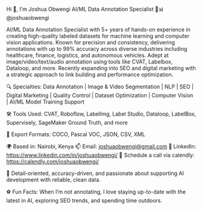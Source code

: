 Hi 👋, I'm Joshua Obwengi
AI/ML Data Annotation Specialist 🧠📊
@joshuaobwengi

AI/ML Data Annotation Specialist with 5+ years of hands-on experience in creating high-quality labeled datasets for machine learning and computer vision applications. Known for precision and consistency, delivering annotations with up to 99% accuracy across diverse industries including healthcare, finance, logistics, and autonomous vehicles. Adept at image/video/text/audio annotation using tools like CVAT, Labelbox, Dataloop, and more. Recently expanding into SEO and digital marketing with a strategic approach to link building and performance optimization.

🔍 Specialties:
Data Annotation | Image & Video Segmentation | NLP | SEO | Digital Marketing | Quality Control | Dataset Optimization | Computer Vision | AI/ML Model Training Support

🛠 Tools Used:
CVAT, Roboflow, LabelImg, Label Studio, Dataloop, LabelBox, Supervisely, SageMaker Ground Truth, and more

🧠 Export Formats:
COCO, Pascal VOC, JSON, CSV, XML

🌍 Based in: Nairobi, Kenya 
📫 Email: joshuaobwengi@gmail.com
🔗 LinkedIn: https://www.linkedin.com/in/joshuaobwengi/
📱 Schedule a call via calendly: https://calendly.com/joshuaobwengi/

🎯 Detail-oriented, accuracy-driven, and passionate about supporting AI development with reliable, clean data.

⚽ Fun Facts:
When I’m not annotating, I love staying up-to-date with the latest in AI, exploring SEO trends, and spending time outdoors.
